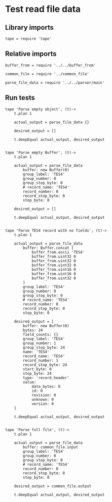 # Test read file data

## Library imports

	tape = require 'tape'


## Relative imports

	buffer_from = require '../../buffer_from'

	common_file = require '../common_file'

	parse_file_data = require '../../parser/main'


## Run tests

	tape 'Parse empty object', (t)->
		t.plan 1

		actual_output = parse_file_data {}

		desired_output = []

		t.deepEqual actual_output, desired_output


	tape 'Parse empty Buffer', (t)->
		t.plan 1

		actual_output = parse_file_data
			buffer: new Buffer(0)
			group_label: 'TES4'
			group_number: 0
			group_stop_byte: 0
			# record_name: 'TES4'
			record_number: 0
			record_stop_byte: 0
			stop_byte: 0

		desired_output = []

		t.deepEqual actual_output, desired_output


	tape 'Parse TES4 record with no fields', (t)->
		t.plan 1

		actual_output = parse_file_data
			buffer: Buffer.concat [
				buffer_from.ascii 'TES4'
				buffer_from.uint32 0
				buffer_from.uint32 0
				buffer_from.uint32 0
				buffer_from.uint16 0
				buffer_from.uint16 0
				buffer_from.uint32 0
			]
			group_label: 'TES4'
			group_number: 0
			group_stop_byte: 0
			# record_name: 'TES4'
			record_number: 0
			record_stop_byte: 0
			stop_byte: 0

		desired_output = [
			buffer: new Buffer(0)
			bytes: 24
			field_counts: {}
			group_label: 'TES4'
			group_number: 1
			group_stop_byte: 24
			name: 'TES4'
			record_name: 'TES4'
			record_number: 1
			record_stop_byte: 24
			start_byte: 0
			stop_byte: 24
			type: 'record_header'
			value:
				data_bytes: 0
				id: 0
				revision: 0
				unknown: 0
				version: 0
		]

		t.deepEqual actual_output, desired_output


	tape 'Parse full file', (t)->
		t.plan 1

		actual_output = parse_file_data
			buffer: common_file.input
			group_label: 'TES4'
			group_number: 0
			group_stop_byte: 0
			# record_name: 'TES4'
			record_number: 0
			record_stop_byte: 0
			stop_byte: 0

		desired_output = common_file.output

		t.deepEqual actual_output, desired_output
